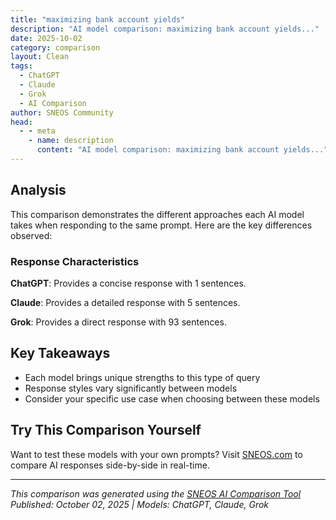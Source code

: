 ```yaml
---
title: "maximizing bank account yields"
description: "AI model comparison: maximizing bank account yields..."
date: 2025-10-02
category: comparison
layout: Clean
tags:
  - ChatGPT
  - Claude
  - Grok
  - AI Comparison
author: SNEOS Community
head:
  - - meta
    - name: description
      content: "AI model comparison: maximizing bank account yields..."
---
```


<ChatComparison
  title="maximizing bank account yields"
  prompt="maximizing bank account yields"
  :responses='{
    "ChatGPT": "Maximizing bank account yields involves making strategic decisions regarding how and where to keep your money to earn the highest returns while managing risk and ensuring liquidity. Here are several methods to consider:\n\n### 1. **High-Yield Savings Accounts**\n   - **Online Banks**: Often offer higher interest rates than traditional brick-and-mortar banks due to lower operating costs.\n   - **Credit Unions**: Typically provide competitive rates and could be a good alternative.\n\n### 2. **Certificates of Deposit (CDs)**\n   - **Fixed Rates**: Lock your money in for a set period in exchange for a higher yield.\n   - **Laddering**: Spread out your investment across multiple CDs with varying maturities to access some funds while maximizing overall returns.\n\n### 3. **Money Market Accounts**\n   - Generally offer higher interest rates than regular savings accounts while maintaining liquidity.\n\n### 4. **Investing in Other Assets**\n   - **Stocks and Bonds**: Consider diversifying into stocks or bonds, which can provide higher returns than traditional savings accounts.\n   - **Index Funds/ETFs**: Low-cost investment options that provide exposure to the stock market’s growth.\n\n### 5. **Consider Interest Rates and Inflation**\n   - **Monitor Economic Trends**: Stay informed about interest rates set by the Federal Reserve and inflation rates, as they directly impact the yield you can get on savings accounts and CDs.\n\n### 6. **Automate Savings and Investments**\n   - Set up automatic transfers to savings or investment accounts to consistently grow your funds without needing to think about it.\n\n### 7. **Take Advantage of Promotions**\n   - Look for promotional rates offered by banks for new accounts and switch accounts if necessary to take advantage of these offers.\n\n### 8. **Rewards Checking Accounts**\n   - Some checking accounts offer higher interest rates if you meet certain criteria, such as making a specific number of debit card transactions or setting up direct deposit.\n\n### 9. **Refinancing Existing Debt**\n   - If you have high-interest debt, consider paying that down first, as the interest you save can often exceed what you could earn in interest.\n\n### 10. **Stay Informed and Adaptive**\n   - Regularly review your financial situation and the products you&#x27;re using. Interest rates change, and new financial products come to the market, so staying informed allows you to adapt your strategy.\n\n### 11. **Use Tax-Advantaged Accounts**\n   - **Retirement Accounts**: Contributing to 401(k)s or IRAs can provide tax benefits and potentially higher yields through investments.\n\n### 12. **Seek Professional Advice**\n   - If managing your finances feels overwhelming, consider consulting a financial advisor who can help create a personalized strategy.\n\n### Conclusion\nMaximizing bank account yields is about finding the right balance between accessibility, safety, and return on investment. Regularly reviewing your options, staying informed about market conditions, and being proactive can help you maximize your yields effectively.",
    "Claude": "Here are the best strategies to maximize your bank account yields:\n\n## High-Yield Savings Accounts\n- **Online banks** typically offer 4-5%\u002B APY vs. 0.01-0.5% at traditional banks\n- **Top options**: Marcus, Ally, Capital One 360, Discover, American Express Personal Savings\n- Look for accounts with no minimum balance or monthly fees\n\n## Certificates of Deposit (CDs)\n- **Higher rates** than savings accounts (currently 4-5.5%)\n- **CD laddering**: Stagger maturity dates to maintain liquidity\n- **Consider credit unions** - often offer competitive rates\n\n## Money Market Accounts\n- **Competitive rates** similar to high-yield savings\n- **Check-writing privileges** and debit card access\n- May require higher minimum balances\n\n## Optimization Strategies\n\n### Rate Shopping\n- **Compare regularly** - rates change frequently\n- Use sites like Bankrate, NerdWallet, or DepositAccounts\n- **Credit unions** often beat bank rates\n\n### Account Structure\n- **Emergency fund**: High-yield savings for liquidity\n- **Short-term goals**: CDs or money market accounts\n- **Multiple accounts**: Spread funds across top-yielding institutions\n\n### Timing Considerations\n- **Monitor Fed rates** - yields tend to follow federal funds rate\n- **Act quickly** on promotional rates\n- **Avoid rate chasing** - factor in fees and convenience\n\n## Red Flags to Avoid\n- Accounts with monthly maintenance fees\n- Teaser rates that drop after introductory periods\n- Complex requirements to earn advertised rates\n\nWould you like specific recommendations based on your savings goals or timeline?",
    "Grok": "Maximizing bank account yields involves strategically choosing accounts and practices that offer the highest returns on your money while maintaining safety and accessibility. Here are some actionable steps and tips to help you maximize the yield on your bank accounts:\n\n---\n\n### 1. Understand the Types of Bank Accounts and Their Yields\nDifferent bank accounts offer varying interest rates and benefits. Focus on these:\n- **High-Yield Savings Accounts (HYSAs):**\n  - These accounts typically offer higher interest rates than traditional savings accounts.\n  - Online banks often provide the best rates (e.g., 4-5% APY as of 2023) since they have lower overhead costs compared to brick-and-mortar banks.\n  - Examples: Ally Bank, Marcus by Goldman Sachs, SoFi, or Discover.\n- **Certificates of Deposit (CDs):**\n  - CDs lock your money for a fixed term (e.g., 6 months to 5 years) and often offer higher rates than savings accounts.\n  - Best for funds you don\u2019t need immediate access to. Look for no-penalty CDs for more flexibility.\n  - Current rates (2023) for CDs can range from 4% to 5.5% APY depending on term length.\n- **Money Market Accounts (MMAs):**\n  - These often combine features of savings and checking accounts, offering competitive interest rates (sometimes 4-5% APY) with limited check-writing or debit card access.\n  - Rates may be tiered, meaning higher balances earn higher yields.\n- **Treasury Securities (via Treasury Direct or brokerage):**\n  - While not a bank account, short-term Treasuries (e.g., 3-month or 6-month T-bills) can yield 5% or more (as of 2023) and are extremely safe, backed by the U.S. government.\n  - Consider these as an alternative to bank accounts for funds you can park for a few months.\n\n---\n\n### 2. Shop Around for the Best Rates\n- **Compare APYs (Annual Percentage Yield):**\n  - APY reflects the true return on your money, accounting for compounding interest. Even a small difference (e.g., 4% vs. 4.5%) can add up over time.\n  - Use comparison tools like Bankrate.com, NerdWallet, or DepositAccounts.com to find the best rates.\n- **Consider Online Banks:**\n  - Online banks often offer rates 10-20x higher than traditional banks due to lower operating costs.\n  - Ensure the bank is FDIC-insured (up to $250,000 per depositor) for safety.\n- **Monitor Rate Trends:**\n  - Interest rates fluctuate based on Federal Reserve policies. In a rising rate environment (like 2022-2023), shorter-term accounts or CDs let you reinvest at higher rates later.\n\n---\n\n### 3. Optimize for Compounding\n- **Choose Accounts with Frequent Compounding:**\n  - Interest can compound daily, monthly, or quarterly. Daily compounding maximizes returns since earnings generate more earnings faster.\n- **Reinvest Interest:**\n  - Avoid withdrawing interest payments; let them compound to grow your balance over time.\n\n---\n\n### 4. Leverage Sign-Up Bonuses and Promotions\n- Many banks offer bonuses for opening new accounts or meeting deposit requirements (e.g., $100-$500 for depositing $10,000\u002B within 90 days).\n- Read the fine print for minimum balance requirements or direct deposit conditions to qualify.\n- Be aware of potential fees that could offset bonuses.\n\n---\n\n### 5. Manage Minimum Balance and Fee Requirements\n- High-yield accounts may require a minimum balance to earn the best rate or avoid fees.\n- Keep only the necessary amount in low- or no-interest checking accounts for daily expenses, and park the rest in high-yield accounts.\n- Avoid accounts with maintenance fees that could erode your yield.\n\n---\n\n### 6. Use a Tiered or Ladder Strategy\n- **Tiered Balances for MMAs or Savings:**\n  - Some accounts offer higher rates for larger balances. If possible, consolidate funds to hit higher APY tiers.\n- **CD Laddering:**\n  - Spread your money across CDs with staggered maturity dates (e.g., 3-month, 6-month, 1-year). As each CD matures, reinvest at the current (potentially higher) rate.\n  - This provides regular access to funds while capturing higher yields.\n\n---\n\n### 7. Diversify Across Accounts for Safety and Yield\n- **Spread Funds for FDIC Coverage:**\n  - FDIC insurance covers up to $250,000 per depositor, per insured bank. If you have more than this, split funds across multiple banks to ensure full protection.\n- **Balance Liquidity and Yield:**\n  - Keep some money in a high-yield savings account for emergencies (3-6 months of expenses) and invest the rest in CDs or Treasuries for higher returns.\n\n---\n\n### 8. Automate Savings and Transfers\n- Set up automatic transfers to high-yield accounts to ensure you\u2019re consistently saving and earning interest.\n- Use \u201Csweep\u201D features if offered by your bank to move excess funds from checking to a higher-yield account automatically.\n\n---\n\n### 9. Keep an Eye on Inflation\n- Ensure your bank account yield at least matches or exceeds inflation (e.g., 3-4% as of 2023) to preserve purchasing power.\n- If rates lag behind inflation, consider alternatives like I Bonds (adjustable for inflation, available via TreasuryDirect.gov) or short-term Treasuries.\n\n---\n\n### 10. Avoid Common Pitfalls\n- **Don\u2019t Chase Rates Blindly:**\n  - Switching accounts frequently for slightly higher rates can be time-consuming and may trigger taxable events or penalties.\n- **Beware of Teaser Rates:**\n  - Some banks offer high introductory rates that drop after a few months. Confirm the long-term APY before committing.\n- **Check Withdrawal Limits:**\n  - High-yield savings accounts may limit monthly withdrawals (e.g., 6 per month). Plan accordingly to avoid fees.\n\n---\n\n### Example Yield Comparison (Hypothetical, Based on 2023 Rates)\nAssume you have $10,000 to deposit:\n- **Traditional Savings Account (0.5% APY):** Annual interest = $50\n- **High-Yield Savings Account (4.5% APY):** Annual interest = $450\n- **1-Year CD (5% APY):** Annual interest = $500\n- **6-Month Treasury Bill (5.3% APY):** Interest after 6 months = $265 (reinvestable)\n\nBy choosing a high-yield option, you can earn 9-10x more interest annually.\n\n---\n\n### Final Tips\n- Regularly review your accounts (e.g., every 6 months) to ensure you\u2019re getting competitive rates.\n- Consider working with a financial advisor if you have significant savings to optimize across bank accounts and other investments.\n- Stay informed about Federal Reserve rate decisions, as they directly impact bank yields.\n\nBy following these steps, you can maximize the yield on your bank accounts and make your money work harder for you. If you have specific goals (e.g., saving for a house) or amounts to invest, let me know, and I can tailor suggestions further!"
  }'
  published-date="12:14"
/>

## Analysis

This comparison demonstrates the different approaches each AI model takes when responding to the same prompt. Here are the key differences observed:

### Response Characteristics

**ChatGPT**: Provides a concise response with 1 sentences. 

**Claude**: Provides a detailed response with 5 sentences. 

**Grok**: Provides a direct response with 93 sentences. 

## Key Takeaways

- Each model brings unique strengths to this type of query
- Response styles vary significantly between models
- Consider your specific use case when choosing between these models

## Try This Comparison Yourself

Want to test these models with your own prompts? Visit [SNEOS.com](https://sneos.com) to compare AI responses side-by-side in real-time.

---

*This comparison was generated using the [SNEOS AI Comparison Tool](https://sneos.com)*
*Published: October 02, 2025 | Models: ChatGPT, Claude, Grok*
